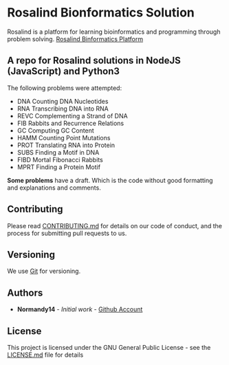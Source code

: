 # Rosalind Bionformatics Solution
Rosalind is a platform for learning bioinformatics and programming through problem solving.
[Rosalind Binformatics Platform](https://rosalind.info/problems/list-view/)

## A repo for Rosalind solutions in NodeJS (JavaScript) and Python3
The following problems were attempted:

  - DNA	Counting DNA Nucleotides
  - RNA	Transcribing DNA into RNA	
  - REVC	Complementing a Strand of DNA
  - FIB	Rabbits and Recurrence Relations
  - GC	Computing GC Content
  - HAMM	Counting Point Mutations
  - PROT	Translating RNA into Protein
  - SUBS	Finding a Motif in DNA
  - FIBD	Mortal Fibonacci Rabbits
  - MPRT	Finding a Protein Motif

**Some problems** have a draft. Which is the code without good formatting and explanations and comments.

## Contributing

Please read [CONTRIBUTING.md](https://gist.github.com/PurpleBooth/b24679402957c63ec426) for details on our code of conduct, and the process for submitting pull requests to us.

## Versioning

We use [Git](https://gist.github.com/derhuerst/1b15ff4652a867391f03) for versioning.

## Authors

* **Normandy14** - *Initial work* - [Github Account](https://github.com/Normandy14)

## License

This project is licensed under the GNU General Public License - see the [LICENSE.md](LICENSE.md) file for details
